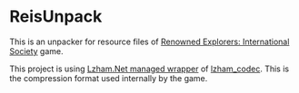 ﻿# ReisUnpack
This is an unpacker for resource files of [Renowned Explorers: International Society](http://renownedexplorers.com/) game.

This project is using [Lzham.Net managed wrapper](https://github.com/AndrewSav/Lzham.Net) of [lzham_codec](https://github.com/richgel999/lzham_codec). 
This is the compression format used internally by the game.